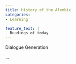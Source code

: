 ```yaml
---
title: History of the Alembic
categories:
- Learning

feature_text: |
  Readings of today
---
```

Dialogue Generation 

<!-- more -->

...
